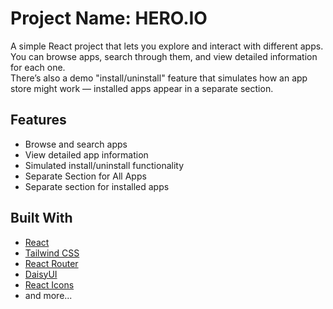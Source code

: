 # Project Name: HERO.IO

A simple React project that lets you explore and interact with different apps.  
You can browse apps, search through them, and view detailed information for each one.  
There’s also a demo "install/uninstall" feature that simulates how an app store might work — installed apps appear in a separate section.

## Features
- Browse and search apps
- View detailed app information
- Simulated install/uninstall functionality
- Separate Section for All Apps
- Separate section for installed apps

## Built With
- [React](https://react.dev/)  
- [Tailwind CSS](https://tailwindcss.com/)  
- [React Router](https://reactrouter.com/)  
- [DaisyUI](https://daisyui.com/)  
- [React Icons](https://react-icons.github.io/react-icons/)  
- and more...